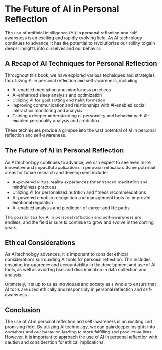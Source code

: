 The Future of AI in Personal Reflection
==============================================================

The use of artificial intelligence (AI) in personal reflection and self-awareness is an exciting and rapidly evolving field. As AI technology continues to advance, it has the potential to revolutionize our ability to gain deeper insights into ourselves and our behavior.

A Recap of AI Techniques for Personal Reflection
------------------------------------------------

Throughout this book, we have explored various techniques and strategies for utilizing AI in personal reflection and self-awareness, including:

* AI-enabled meditation and mindfulness practices
* AI-enhanced sleep analysis and optimization
* Utilizing AI for goal setting and habit formation
* Improving communication and relationships with AI-enabled social interaction monitoring and analysis
* Gaining a deeper understanding of personality and behavior with AI-enabled personality analysis and prediction

These techniques provide a glimpse into the vast potential of AI in personal reflection and self-awareness.

The Future of AI in Personal Reflection
---------------------------------------

As AI technology continues to advance, we can expect to see even more innovative and impactful applications in personal reflection. Some potential areas for future research and development include:

* AI-powered virtual reality experiences for enhanced meditation and mindfulness practices
* Utilizing AI for personalized nutrition and fitness recommendations
* AI-powered emotion recognition and management tools for improved emotional regulation
* AI-enabled analysis and prediction of career and life paths

The possibilities for AI in personal reflection and self-awareness are endless, and the field is sure to continue to grow and evolve in the coming years.

Ethical Considerations
----------------------

As AI technology advances, it is important to consider ethical considerations surrounding AI tools for personal reflection. This includes ensuring transparency and accountability in the development and use of AI tools, as well as avoiding bias and discrimination in data collection and analysis.

Ultimately, it is up to us as individuals and society as a whole to ensure that AI tools are used ethically and responsibly in personal reflection and self-awareness.

Conclusion
----------

The use of AI in personal reflection and self-awareness is an exciting and promising field. By utilizing AI technology, we can gain deeper insights into ourselves and our behavior, leading to more fulfilling and productive lives. However, it is important to approach the use of AI in personal reflection with caution and consideration for ethical implications.
